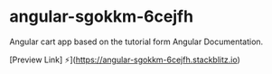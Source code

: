 # angular-sgokkm-6cejfh

Angular cart app based on the tutorial form Angular Documentation.

[Preview Link] ⚡️](https://angular-sgokkm-6cejfh.stackblitz.io)